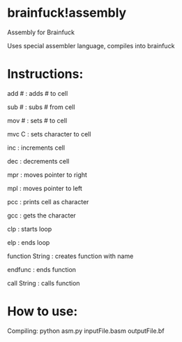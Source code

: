 # brainfuck!assembly
Assembly for Brainfuck

Uses special assembler language, compiles into brainfuck

# Instructions:

add #	: adds # to cell

sub #	: subs # from cell

mov #	: sets # to cell

mvc C : sets character to cell

inc		: increments cell

dec		: decrements cell

mpr		: moves pointer to right

mpl		: moves pointer to left

pcc		: prints cell as character

gcc		: gets the character

clp   : starts loop

elp   : ends loop

function String  : creates function with name

endfunc          : ends function

call String      : calls function


# How to use:

Compiling: python asm.py inputFile.basm outputFile.bf
